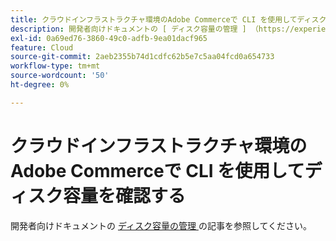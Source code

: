 ```yaml
---
title: クラウドインフラストラクチャ環境のAdobe Commerceで CLI を使用してディスク容量を確認する
description: 開発者向けドキュメントの [ ディスク容量の管理 ] （https://experienceleague.adobe.com/ja/docs/commerce-cloud-service/user-guide/develop/storage/manage-disk-space）の記事を参照してください。
exl-id: 0a69ed76-3860-49c0-adfb-9ea01dacf965
feature: Cloud
source-git-commit: 2aeb2355b74d1cdfc62b5e7c5aa04fcd0a654733
workflow-type: tm+mt
source-wordcount: '50'
ht-degree: 0%

---
```


# クラウドインフラストラクチャ環境のAdobe Commerceで CLI を使用してディスク容量を確認する

開発者向けドキュメントの [ ディスク容量の管理 ](https://experienceleague.adobe.com/ja/docs/commerce-cloud-service/user-guide/develop/storage/manage-disk-space) の記事を参照してください。
